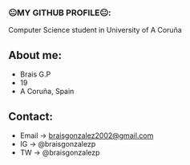 ### 😐MY GITHUB PROFILE😐:

Computer Science student in University of A Coruña

## About me: 
- Brais G.P
- 19
- A Coruña, Spain

## Contact:

- Email -> <braisgonzalez2002@gmail.com>
- IG -> @braisgonzalezp
- TW -> @braisgonzalezp

